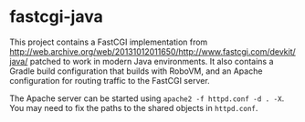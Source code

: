 # fastcgi-java

This project contains a FastCGI implementation from http://web.archive.org/web/20131012011650/http://www.fastcgi.com/devkit/java/ patched to work in modern Java environments. It also contains a Gradle build configuration that builds with RoboVM, and an Apache configuration for routing traffic to the FastCGI server.

The Apache server can be started using `apache2 -f httpd.conf -d . -X`. You may need to fix the paths to the shared objects in `httpd.conf`.
